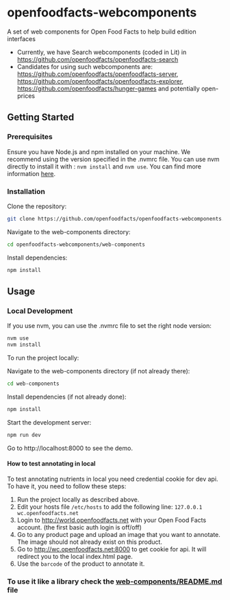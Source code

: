 # openfoodfacts-webcomponents

A set of web components for Open Food Facts to help build edition interfaces
- Currently, we have Search webcomponents (coded in Lit) in https://github.com/openfoodfacts/openfoodfacts-search
- Candidates for using such webcomponents are: https://github.com/openfoodfacts/openfoodfacts-server, https://github.com/openfoodfacts/openfoodfacts-explorer, https://github.com/openfoodfacts/hunger-games and potentially open-prices

## Getting Started

### Prerequisites

Ensure you have Node.js and npm installed on your machine. We recommend using the version specified in the .nvmrc file. You can use nvm directly to install it with : `nvm install` and `nvm use`. You can find more information [here](https://github.com/nvm-sh/nvm?tab=readme-ov-file#installing-and-updating).

### Installation

Clone the repository:
```bash
git clone https://github.com/openfoodfacts/openfoodfacts-webcomponents.git
```

Navigate to the web-components directory:
```bash
cd openfoodfacts-webcomponents/web-components
```

Install dependencies:
```bash
npm install
```

## Usage

### Local Development

If you use nvm, you can use the .nvmrc file to set the right node version:
```bash
nvm use
nvm install
```

To run the project locally:

Navigate to the web-components directory (if not already there):
```bash
cd web-components
```

Install dependencies (if not already done):
```bash
npm install
```

Start the development server:
```bash
npm run dev
```

Go to http://localhost:8000 to see the demo.

#### How to test annotating in local

To test annotating nutrients in local you need credential cookie for dev api.
To have it, you need to follow these steps:

1. Run the project locally as described above.
2. Edit your hosts file `/etc/hosts` to add the following line:
   `127.0.0.1 wc.openfoodfacts.net`
3. Login to http://world.openfoodfacts.net with your Open Food Facts account. (the first basic auth login is off/off)
4. Go to any product page and upload an image that you want to annotate. The image should not already exist on this product.
5. Go to http://wc.openfoodfacts.net:8000 to get cookie for api. It will redirect you to the local index.html page.
6. Use the `barcode` of the product to annotate it.

### To use it like a library check the [web-components/README.md](web-components/README.md) file

